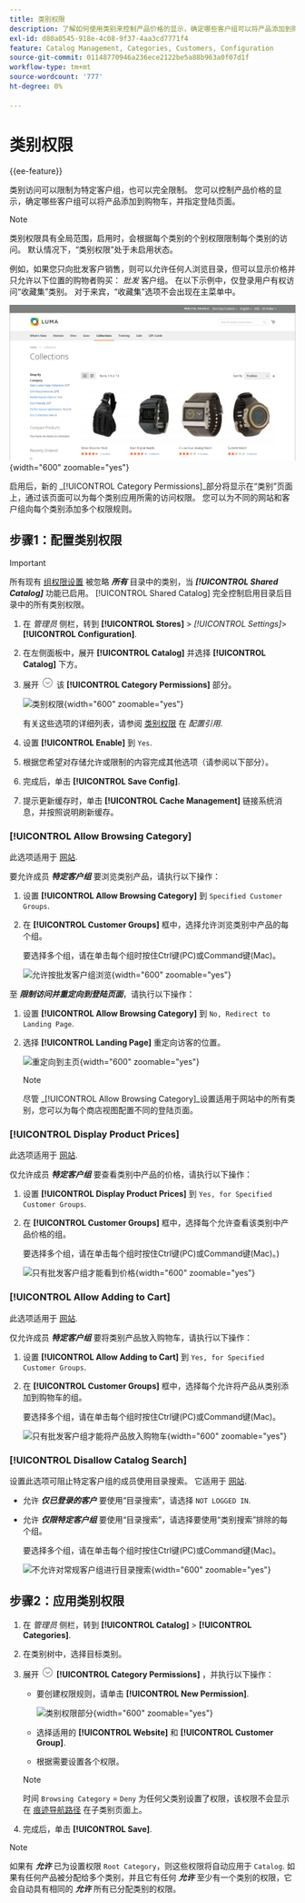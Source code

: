 ```yaml
---
title: 类别权限
description: 了解如何使用类别来控制产品价格的显示，确定哪些客户组可以将产品添加到购物车，以及指定登陆页面。
exl-id: d80a0545-918e-4c08-9f37-4aa3cd7771f4
feature: Catalog Management, Categories, Customers, Configuration
source-git-commit: 01148770946a236ece2122be5a88b963a0f07d1f
workflow-type: tm+mt
source-wordcount: '777'
ht-degree: 0%

---
```


# 类别权限

{{ee-feature}}

类别访问可以限制为特定客户组，也可以完全限制。 您可以控制产品价格的显示，确定哪些客户组可以将产品添加到购物车，并指定登陆页面。

>[!NOTE]
>
>类别权限具有全局范围，启用时，会根据每个类别的个别权限限制每个类别的访问。 默认情况下，“类别权限”处于未启用状态。

例如，如果您只向批发客户销售，则可以允许任何人浏览目录，但可以显示价格并只允许以下位置的购物者购买： _批发_ 客户组。 在以下示例中，仅登录用户有权访问“收藏集”类别。 对于来宾，“收藏集”选项不会出现在主菜单中。

![登录用户请参阅“收藏集”类别](./assets/storefront-category-permissions-logged-in.png){width="600" zoomable="yes"}

启用后，新的 _[!UICONTROL Category Permissions]_部分将显示在“类别”页面上，通过该页面可以为每个类别应用所需的访问权限。 您可以为不同的网站和客户组向每个类别添加多个权限规则。

## 步骤1：配置类别权限

>[!IMPORTANT]
>
>所有现有 [组权限设置](../configuration-reference/catalog/catalog.md#category-permissions) 被忽略 **_所有_** 目录中的类别，当 **_[!UICONTROL Shared Catalog]_** 功能已启用。 [!UICONTROL Shared Catalog] 完全控制启用目录后目录中的所有类别权限。

1. 在 _管理员_ 侧栏，转到 **[!UICONTROL Stores]** > _[!UICONTROL Settings]_>**[!UICONTROL Configuration]**.

1. 在左侧面板中，展开 **[!UICONTROL Catalog]** 并选择 **[!UICONTROL Catalog]** 下方。

1. 展开 ![扩展选择器](../assets/icon-display-expand.png) 该 **[!UICONTROL Category Permissions]** 部分。

   ![类别权限](../configuration-reference/catalog/assets/catalog-category-permissions.png){width="600" zoomable="yes"}

   有关这些选项的详细列表，请参阅 [类别权限](../configuration-reference/catalog/catalog.md#category-permissions) 在 _配置引用_.

1. 设置 **[!UICONTROL Enable]** 到 `Yes`.

1. 根据您希望对存储允许或限制的内容完成其他选项（请参阅以下部分）。

1. 完成后，单击 **[!UICONTROL Save Config]**.

1. 提示更新缓存时，单击 **[!UICONTROL Cache Management]** 链接系统消息，并按照说明刷新缓存。

### [!UICONTROL Allow Browsing Category]

此选项适用于 [网站](../getting-started/websites-stores-views.md).

要允许成员 **_特定客户组_** 要浏览类别产品，请执行以下操作：

1. 设置 **[!UICONTROL Allow Browsing Category]** 到 `Specified Customer Groups`.

1. 在 **[!UICONTROL Customer Groups]** 框中，选择允许浏览类别中产品的每个组。

   要选择多个组，请在单击每个组时按住Ctrl键(PC)或Command键(Mac)。

   ![允许按批发客户组浏览](./assets/category-permissions-allow-browsing-customer-groups.png){width="600" zoomable="yes"}

至 **_限制访问并重定向到登陆页面_**，请执行以下操作：

1. 设置 **[!UICONTROL Allow Browsing Category]** 到 `No, Redirect to Landing Page`.

1. 选择 **[!UICONTROL Landing Page]** 重定向访客的位置。

   ![重定向到主页](./assets/category-permissions-browse-category-landing-page.png){width="600" zoomable="yes"}

   >[!NOTE]
   >
   >尽管 _[!UICONTROL Allow Browsing Category]_设置适用于网站中的所有类别，您可以为每个商店视图配置不同的登陆页面。

### [!UICONTROL Display Product Prices]

此选项适用于 [网站](../getting-started/websites-stores-views.md).

仅允许成员 **_特定客户组_** 要查看类别中产品的价格，请执行以下操作：

1. 设置 **[!UICONTROL Display Product Prices]** 到 `Yes, for Specified Customer Groups`.

1. 在 **[!UICONTROL Customer Groups]** 框中，选择每个允许查看该类别中产品价格的组。

   要选择多个组，请在单击每个组时按住Ctrl键(PC)或Command键(Mac)。)

   ![只有批发客户组才能看到价格](./assets/category-permissions-price-customer-groups.png){width="600" zoomable="yes"}

### [!UICONTROL Allow Adding to Cart]

此选项适用于 [网站](../getting-started/websites-stores-views.md).

仅允许成员 **_特定客户组_** 要将类别产品放入购物车，请执行以下操作：

1. 设置 **[!UICONTROL Allow Adding to Cart]** 到 `Yes, for Specified Customer Groups`.

1. 在 **[!UICONTROL Customer Groups]** 框中，选择每个允许将产品从类别添加到购物车的组。

   要选择多个组，请在单击每个组时按住Ctrl键(PC)或Command键(Mac)。

   ![只有批发客户组才能将产品放入购物车](./assets/category-permissions-cart-customer-groups.png){width="600" zoomable="yes"}

### [!UICONTROL Disallow Catalog Search]

设置此选项可阻止特定客户组的成员使用目录搜索。 它适用于 [网站](../getting-started/websites-stores-views.md).

- 允许 **_仅已登录的客户_** 要使用“目录搜索”，请选择 `NOT LOGGED IN`.

- 允许 **_仅限特定客户组_** 要使用“目录搜索”，请选择要使用“类别搜索”排除的每个组。

  要选择多个组，请在单击每个组时按住Ctrl键(PC)或Command键(Mac)。

  ![不允许对常规客户组进行目录搜索](./assets/category-permissions-disallow-category-search.png){width="600" zoomable="yes"}

## 步骤2：应用类别权限

1. 在 _管理员_ 侧栏，转到 **[!UICONTROL Catalog]** > **[!UICONTROL Categories]**.

1. 在类别树中，选择目标类别。

1. 展开 ![扩展选择器](../assets/icon-display-expand.png) **[!UICONTROL Category Permissions]** ，并执行以下操作：

   - 要创建权限规则，请单击 **[!UICONTROL New Permission]**.

     ![类别权限部分](./assets/category-permissions-section-admin.png){width="600" zoomable="yes"}

   - 选择适用的 **[!UICONTROL Website]** 和 **[!UICONTROL Customer Group]**.

   - 根据需要设置各个权限。

   >[!NOTE]
   >
   >时间 `Browsing Category` = `Deny` 为任何父类别设置了权限，该权限不会显示在 [痕迹导航路径](navigation-breadcrumb-trail.md) 在子类别页面上。

1. 完成后，单击 **[!UICONTROL Save]**.

>[!NOTE]
>
>如果有 **_允许_** 已为设置权限 `Root Category`，则这些权限将自动应用于 `Catalog`. 如果有任何产品被分配给多个类别，并且它有任何 **_允许_** 至少有一个类别的权限，它会自动具有相同的 **_允许_** 所有已分配类别的权限。
